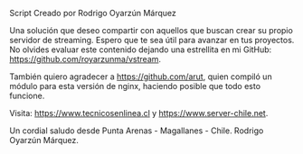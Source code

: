 Script Creado por Rodrigo Oyarzún Márquez

Una solución que deseo compartir con aquellos que buscan crear su propio servidor de streaming. Espero que te sea útil para avanzar en tus proyectos. No olvides evaluar este contenido dejando una estrellita en mi GitHub: https://github.com/royarzunma/vstream.

También quiero agradecer a https://github.com/arut, quien compiló un módulo para esta versión de nginx, haciendo posible que todo esto funcione.

Visita: https://www.tecnicosenlinea.cl y https://www.server-chile.net.

Un cordial saludo desde Punta Arenas - Magallanes - Chile.
Rodrigo Oyarzún Márquez.
